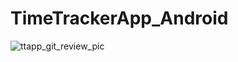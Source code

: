 # TimeTrackerApp_Android

![ttapp_git_review_pic](https://user-images.githubusercontent.com/69598879/153757577-f2a9a835-8923-4dab-85eb-7727100b2b64.png)
